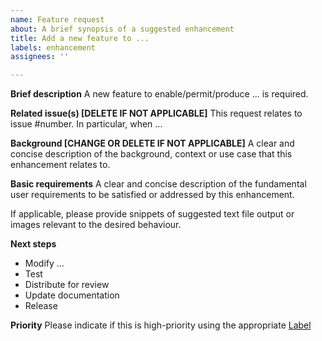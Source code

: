 ```yaml
---
name: Feature request
about: A brief synopsis of a suggested enhancement
title: Add a new feature to ...
labels: enhancement
assignees: ''

---
```


**Brief description**
A new feature to enable/permit/produce ... is required.

**Related issue(s) [DELETE IF NOT APPLICABLE]**
This request relates to issue #number.  In particular, when ...

**Background [CHANGE OR DELETE IF NOT APPLICABLE]**
A clear and concise description of the background, context or use case that this enhancement relates to.

**Basic requirements**
A clear and concise description of the fundamental user requirements to be satisfied or addressed by this enhancement.

If applicable, please provide snippets of suggested text file output or images relevant to the desired behaviour. 

**Next steps**
- Modify ...
- Test
- Distribute for review
- Update documentation
- Release

**Priority**
Please indicate if this is high-priority using the appropriate [Label](https://github.com/icsm-au/DynAdjust/issues/labels)
